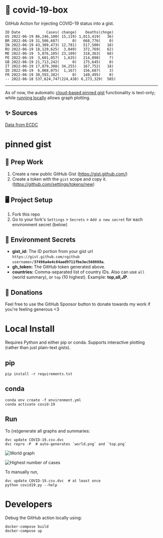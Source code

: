 # 🏥 covid-19-box

GitHub Action for injecting COVID-19 status into a gist.

```
ID Date            Cases( change)    Deaths(chnge)
US 2022-06-19 86,246,100( 15,119) 1,013,419(   36)
BR 2022-06-19 31,506,687(      0)   668,776(    0)
IN 2022-06-19 43,309,473( 12,781)   517,500(   18)
RU 2022-06-19 18,129,625(  3,049)   372,769(   62)
ME 2022-06-19  5,876,105( 23,109)   318,363(   68)
PE 2022-06-19  3,601,057(  1,635)   214,098(    7)
GB 2022-06-19 21,713,242(      0)   175,645(    0)
IT 2022-06-19 17,879,308( 34,255)   167,752(   18)
ID 2022-06-19  6,068,075(  1,167)   156,687(    3)
FR 2022-06-19 30,593,382(      0)   149,495(    0)
-- 2022-06-18 537,624,747(224,438) 6,273,329(  585)
```

---

As of now, the automatic [cloud-based pinned gist](#pinned-gist) functionality is text-only;
while [running locally](#local-install) allows graph plotting.

## ✨ Sources

[Data from ECDC](https://www.ecdc.europa.eu/en/publications-data/download-todays-data-geographic-distribution-covid-19-cases-worldwide)

# pinned gist

## 🎒 Prep Work
1. Create a new public GitHub Gist (https://gist.github.com/)
1. Create a token with the `gist` scope and copy it. (https://github.com/settings/tokens/new)

## 🖥 Project Setup
1. Fork this repo
1. Go to your fork's `Settings` > `Secrets` > `Add a new secret` for each environment secret (below)

## 🤫 Environment Secrets
- **gist_id:** The ID portion from your gist url `https://gist.github.com/<github username>/`**`37496a4e4c84aed9711fbe3ec560888a`**.
- **gh_token:** The GitHub token generated above.
- **countries:** Comma-separated list of country IDs. Also can use `all` (world summary), or `top` (10 highest). Example: **top,all,JP**.

## 💸 Donations

Feel free to use the GitHub Sponsor button to donate towards my work if you're feeling generous <3

# Local Install

Requires Python and either pip or conda. Supports interactive plotting (rather than just plain-text gists).

## pip

```
pip install -r requirements.txt
```

## conda

```
conda env create -f environment.yml
conda activate covid-19
```

## Run

To (re)generate all graphs and summaries:

```
dvc update COVID-19.csv.dvc
dvc repro -P  # auto-generates `world.png` and `top.png`
```

![World graph](world.png)

![Highest number of cases](top.png)

To manually run,

```
dvc update COVID-19.csv.dvc  # at least once
python covid19.py --help
```

# Developers

Debug the GitHub action locally using:

```
docker-compose build
docker-compose up
```

